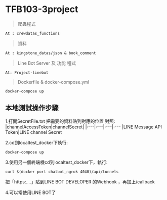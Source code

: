 # TFB103-3project

>爬蟲程式
```
At : crewdatas_functions
```
>資料
```
At : kingstone_datas/json & book_comment
```
>Line Bot Server 及 功能 程式
```
At: Project-linebot
```
>Dockerfile & docker-compose.yml
```
docker-compose up
```
## 本地測試操作步驟

1.打開SecretFile.txt
把需要的資料貼到對應的位置
對照:
|channelAccessToken|channelSecret|
|:---|:---|:---|:---
|LINE Message API Token|LINE channel Secret

2.cd到localtest_docker下執行:
```
docker-compose up
``` 
3.使用另一個終端機cd到localtest_docker下，執行:
```
curl $(docker port chatbot_ngrok 4040)/api/tunnels
```
把「https:....」貼到LINE BOT DEVELOPER 的Webhook ，再加上/callback

4.可以常使用LINE BOT了
